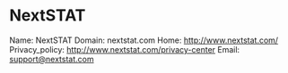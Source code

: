 
# NextSTAT

Name: NextSTAT
Domain: nextstat.com
Home: http://www.nextstat.com/
Privacy_policy: http://www.nextstat.com/privacy-center
Email: support@nextstat.com

